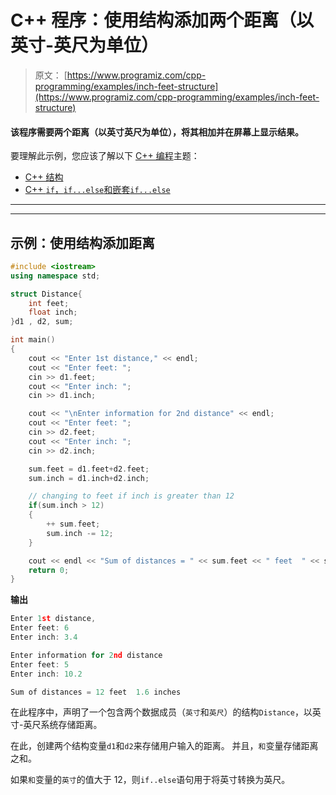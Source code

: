 # C++ 程序：使用结构添加两个距离（以英寸-英尺为单位）

> 原文： [https://www.programiz.com/cpp-programming/examples/inch-feet-structure](https://www.programiz.com/cpp-programming/examples/inch-feet-structure)

#### 该程序需要两个距离（以英寸英尺为单位），将其相加并在屏幕上显示结果。

要理解此示例，您应该了解以下 [C++ 编程](/cpp-programming "C++ tutorial")主题：

*   [C++ 结构](/cpp-programming/structure)
*   [C++ `if`，`if...else`和嵌套`if...else`](/cpp-programming/if-else)

* * *

* * *

## 示例：使用结构添加距离

```cpp
#include <iostream>
using namespace std;

struct Distance{
    int feet;
    float inch;
}d1 , d2, sum;

int main()
{
    cout << "Enter 1st distance," << endl;
    cout << "Enter feet: ";
    cin >> d1.feet;
    cout << "Enter inch: ";
    cin >> d1.inch;

    cout << "\nEnter information for 2nd distance" << endl;
    cout << "Enter feet: ";
    cin >> d2.feet;
    cout << "Enter inch: ";
    cin >> d2.inch;

    sum.feet = d1.feet+d2.feet;
    sum.inch = d1.inch+d2.inch;

    // changing to feet if inch is greater than 12
    if(sum.inch > 12)
    {
        ++ sum.feet;
        sum.inch -= 12;
    } 

    cout << endl << "Sum of distances = " << sum.feet << " feet  " << sum.inch << " inches";
    return 0;
} 
```

**输出**

```cpp
Enter 1st distance,
Enter feet: 6
Enter inch: 3.4

Enter information for 2nd distance
Enter feet: 5
Enter inch: 10.2

Sum of distances = 12 feet  1.6 inches 
```

在此程序中，声明了一个包含两个数据成员（`英寸`和`英尺`）的结构`Distance`，以英寸-英尺系统存储距离。

在此，创建两个结构变量`d1`和`d2`来存储用户输入的距离。 并且，`和`变量存储距离之和。

如果`和`变量的`英寸`的值大于 12，则`if..else`语句用于将英寸转换为英尺。